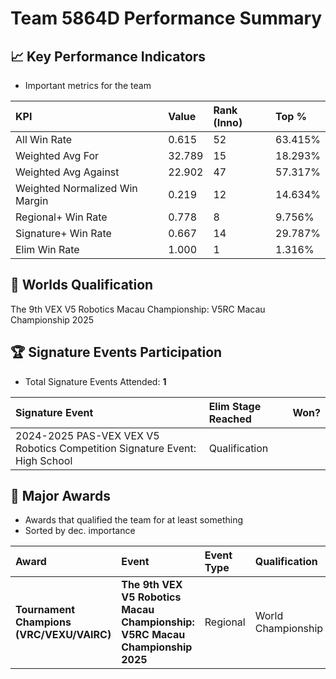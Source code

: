 # Team 5864D Performance Summary

## 📈 Key Performance Indicators
- Important metrics for the team

| KPI | Value | Rank (Inno) | Top % |
|:---|:-----|:----|:-----|
| All Win Rate | 0.615 | 52 | 63.415% |
| Weighted Avg For | 32.789 | 15 | 18.293% |
| Weighted Avg Against | 22.902 | 47 | 57.317% |
| Weighted Normalized Win Margin | 0.219 | 12 | 14.634% |
| Regional+ Win Rate | 0.778 | 8 | 9.756% |
| Signature+ Win Rate | 0.667 | 14 | 29.787% |
| Elim Win Rate | 1.000 | 1 | 1.316% |


## 🎯 Worlds Qualification
The 9th VEX V5 Robotics Macau Championship: V5RC Macau Championship 2025

## 🏆 Signature Events Participation
- Total Signature Events Attended: **1**

| Signature Event | Elim Stage Reached | Won? |
|:----------------|:-------------------|:----|
| 2024-2025 PAS-VEX VEX V5 Robotics Competition Signature Event: High School | Qualification |  |


## 🥇 Major Awards
- Awards that qualified the team for at least something
- Sorted by dec. importance

| Award | Event | Event Type | Qualification |
|:------|:------|:-----------|:--------------|
| **Tournament Champions (VRC/VEXU/VAIRC)** | **The 9th VEX V5 Robotics Macau Championship: V5RC Macau Championship 2025** | Regional | World Championship |

